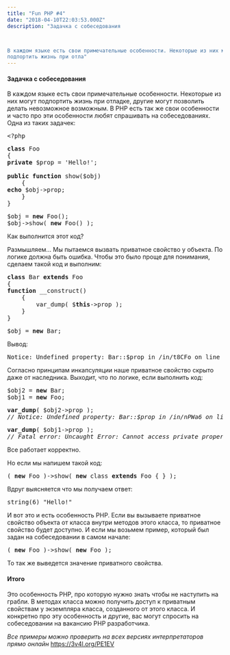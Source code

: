 ```yaml
---
title: "Fun PHP #4"
date: "2018-04-10T22:03:53.000Z"
description: "Задачка с собеседования



В каждом языке есть свои примечательные особенности. Некоторые из них могут
подпортить жизнь при отла"
---
```


<h4>Задачка с собеседования</h4>

<p>В каждом языке есть свои примечательные особенности. Некоторые из них могут подпортить жизнь при отладке, другие могут позволить делать невозможное возможным. В PHP есть так же свои особенности и часто про эти особенности любят спрашивать на собеседованиях. Одна из таких задачек:</p>
<pre>&lt;?php</pre>
<pre><strong>class</strong> Foo<br>{<br><strong>private</strong> $prop = 'Hello!';<br><br><strong>public</strong> <strong>function</strong> show($obj)<br>    {<br><strong>echo</strong> $obj-&gt;prop;<br>    }<br>}</pre>
<pre>$obj = <strong>new</strong> Foo();<br>$obj-&gt;show( <strong>new</strong> Foo() );</pre>
<p>Как выполнится этот код?</p>
<p>Размышляем&#8230; Мы пытаемся вызвать приватное свойство у объекта. По логике должна быть ошибка. Чтобы это было проще для понимания, сделаем такой код и выполним:</p>
<pre><strong>class</strong> Bar <strong>extends</strong> Foo<br>{<br><strong>function</strong> __construct()<br>    {<br>        var_dump( $<strong>this</strong>-&gt;prop );<br>    }<br>}</pre>
<pre>$obj = <strong>new</strong> Bar;</pre>
<p>Вывод:</p>
<pre>Notice: Undefined property: Bar::$prop in /in/t8CFo on line 23 NULL</pre>
<p>Согласно принципам инкапсуляции наше приватное свойство скрыто даже от наследника. Выходит, что по логике, если выполнить код:</p>
<pre>$obj2 = <strong>new</strong> Bar;<br>$obj1 = <strong>new</strong> Foo;</pre>
<pre><strong>var_dump</strong>( $obj2-&gt;prop );<br><em>// Notice: Undefined property: Bar::$prop in /in/nPWa6 on line 31 NULL</em></pre>
<pre><strong>var_dump</strong>( $obj1-&gt;prop );<br><em>// Fatal error: Uncaught Error: Cannot access private property Foo::$prop in /in/nPWa6:32 Stack trace:</em></pre>
<p>Все работает корректно.</p>
<p>Но если мы напишем такой код:</p>
<pre>( <strong>new</strong> Foo )-&gt;show( <strong>new</strong> class <strong>extends</strong> Foo { } );</pre>
<p>Вдруг выясняется что мы получаем ответ:</p>
<pre>string(6) "Hello!"</pre>
<p>И вот это и есть особенность PHP. Если вы вызываете приватное свойство объекта от класса внутри методов этого класса, то приватное свойство будет доступно. И если мы возьмем пример, который был задан на собеседовании в самом начале:</p>
<pre>( <strong>new</strong> Foo )-&gt;show( <strong>new</strong> Foo );</pre>
<p>То так же выведется значение приватного свойства.</p>
<h4>Итого</h4>
<p>Это особенность PHP, про которую нужно знать чтобы не наступить на грабли. В методах класса можно получить доступ к приватным свойствам у экземпляра класса, созданного от этого класса. И конкретно про эту особенность и другие, вас могут спросить на собеседовании на вакансию PHP разработчика.</p>
<p><em>Все примеры можно проверить на всех версиях интерпретаторов прямо онлайн </em><a href="https://3v4l.org/PE1EV" target="_blank" rel="noopener noreferrer">https://3v4l.org/PE1EV</a></p>


